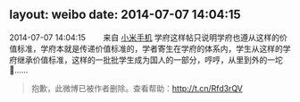 layout: weibo
date: 2014-07-07 14:04:15
---
<meta name="referrer" content="no-referrer" />

2014-07-07 14:04:15  &nbsp;&nbsp;&nbsp;&nbsp;&nbsp;&nbsp; 来自 <a href="http://app.weibo.com/t/feed/22zMnn" rel="nofollow">小米手机</a>
学府这样帖只说明学府也遵从这样的价值标准，学府本就是传递价值标准的，学者寄生在学府的体系内，学生从这样的学府继承价值标准，这样的一批批学生成为国人的一部分，哼哼，从里到外的一坨💩……
>  抱歉，此微博已被作者删除。查看帮助：http://t.cn/Rfd3rQV
